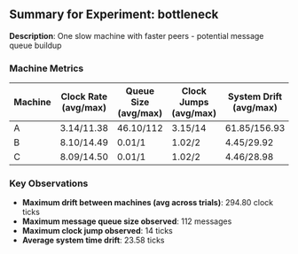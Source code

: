 ## Summary for Experiment: bottleneck

**Description**: One slow machine with faster peers - potential message queue buildup

### Machine Metrics

| Machine | Clock Rate (avg/max) | Queue Size (avg/max) | Clock Jumps (avg/max) | System Drift (avg/max) | Machine Drift (avg) | Events (I/S/R/B) | Run Duration | Final Clock |
|---------|---------------------|---------------------|---------------------|------------------------|---------------------|-----------------|-------------|------------|
| A | 3.14/11.38 | 46.10/112 | 3.15/14 | 61.85/156.93 | -196.47 | 1.0/0.0/59.0/0.0 | 59.1s | 187 |
| B | 8.10/14.49 | 0.01/1 | 1.02/2 | 4.45/29.92 | 98.33 | 283.8/74.0/80.2/34.2 | 59.3s | 481 |
| C | 8.09/14.50 | 0.01/1 | 1.02/2 | 4.46/28.98 | 98.13 | 285.8/76.4/70.8/39.4 | 59.3s | 481 |

### Key Observations

* **Maximum drift between machines (avg across trials)**: 294.80 clock ticks
* **Maximum message queue size observed**: 112 messages
* **Maximum clock jump observed**: 14 ticks
* **Average system time drift**: 23.58 ticks
